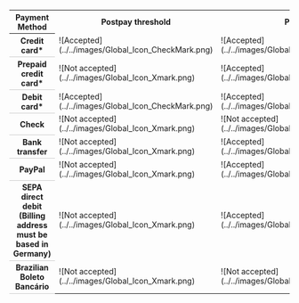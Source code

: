 <table>
  <tr>
    <th style="width:220px" scope="col">
          Payment Method
        </th>
    <th style="width:125px" scope="col">
          Postpay threshold
        </th>
    <th style="width:125px" scope="col">
          Prepay
        </th>
    <th style="width:125px" scope="col">
          Monthly invoice
        </th>
  </tr>
  <tr>
    <th style="border-bottom:solid 1px #ccc" scope="row">
          Credit card*
        </th>
    <td style="text-align:left">
        ![Accepted](../../images/Global_Icon_CheckMark.png)
      </td>
    <td style="text-align:left">
        ![Accepted](../../images/Global_Icon_CheckMark.png)
      </td>
    <td style="text-align:left">
        ![Not accepted](../../images/Global_Icon_Xmark.png)
      </td>
  </tr>
  <tr>
    <th style="border-bottom:solid 1px #ccc" scope="row">
          Prepaid credit card*
        </th>
    <td style="text-align:left">
        ![Not accepted](../../images/Global_Icon_Xmark.png)
      </td>
    <td style="text-align:left">
        ![Accepted](../../images/Global_Icon_CheckMark.png)
      </td>
    <td style="text-align:left">
        ![Not accepted](../../images/Global_Icon_Xmark.png)
      </td>
  </tr>
  <tr>
    <th style="border-bottom:solid 1px #ccc" scope="row">
          Debit card*
        </th>
    <td style="text-align:left">
        ![Accepted](../../images/Global_Icon_CheckMark.png)
      </td>
    <td style="text-align:left">
        ![Accepted](../../images/Global_Icon_CheckMark.png)
      </td>
    <td style="text-align:left">
        ![Not accepted](../../images/Global_Icon_Xmark.png)
      </td>
  </tr>
  <tr>
    <th style="border-bottom:solid 1px #ccc" scope="row">
          Check 
        </th>
    <td style="text-align:left">
        ![Not accepted](../../images/Global_Icon_Xmark.png)
      </td>
    <td style="text-align:left">
        ![Not accepted](../../images/Global_Icon_Xmark.png)
      </td>
    <td style="text-align:left">
        ![Not accepted](../../images/Global_Icon_Xmark.png)
      </td>
  </tr>
  <tr>
    <th style="border-bottom:solid 1px #ccc" scope="row">
          Bank transfer 
        </th>
    <td style="text-align:left">
        ![Not accepted](../../images/Global_Icon_Xmark.png)
      </td>
    <td style="text-align:left">
        ![Accepted](../../images/Global_Icon_CheckMark.png)
      </td>
    <td style="text-align:left">
        ![Accepted](../../images/Global_Icon_CheckMark.png)
      </td>
  </tr>
  <tr>
    <th style="border-bottom:solid 1px #ccc" scope="row">
          PayPal
        </th>
    <td style="text-align:left">
        ![Not accepted](../../images/Global_Icon_Xmark.png)
      </td>
    <td style="text-align:left">
        ![Accepted](../../images/Global_Icon_CheckMark.png)
      </td>
    <td style="text-align:left">
        ![Not accepted](../../images/Global_Icon_Xmark.png)
      </td>
  </tr>
  <tr>
    <th style="border-bottom:solid 1px #ccc" scope="row">
          SEPA direct debit 
		  (Billing address must be based in Germany)
        </th>
    <td style="text-align:left">
        ![Not accepted](../../images/Global_Icon_Xmark.png)
      </td>
    <td style="text-align:left">
        ![Accepted](../../images/Global_Icon_CheckMark.png)
      </td>
    <td style="text-align:left">
        ![Not accepted](../../images/Global_Icon_Xmark.png)
      </td>
  </tr>
  <tr>
    <th style="border-bottom:solid 1px #ccc" scope="row">
          Brazilian Boleto Bancário
        </th>
    <td style="text-align:left">
        ![Not accepted](../../images/Global_Icon_Xmark.png)
      </td>
    <td style="text-align:left">
        ![Not accepted](../../images/Global_Icon_Xmark.png)
      </td>
    <td style="text-align:left">
        ![Not accepted](../../images/Global_Icon_Xmark.png)
      </td>
  </tr>
</table>


